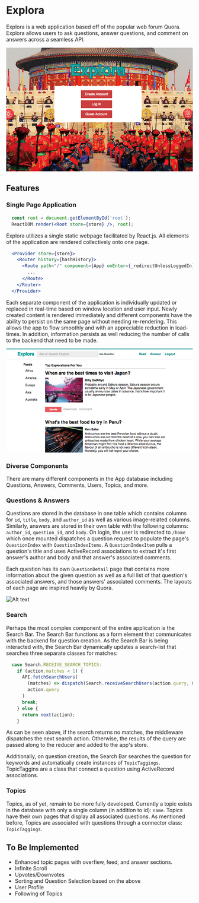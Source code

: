 # Explora

Explora is a web application based off of the popular web forum Quora. Explora allows users to ask questions, 
answer questions, and comment on answers across a seamless API.

![Alt text](/app/assets/images/entry.png?raw=true "Login")

## Features

### Single Page Application

```jsx
  const root = document.getElementById('root');
  ReactDOM.render(<Root store={store} />, root);
```

Explora utilizes a single static webpage facilitated by React.js. All elements of the application are rendered 
collectively onto one page. 

```jsx
  <Provider store={store}>
    <Router history={hashHistory}>
      <Route path="/" component={App} onEnter={_redirectUnlessLoggedIn}>
        ...
      </Route>
    </Router>
  </Provider>
```

Each separate component of the application is individually updated or replaced in 
real-time based on window location and user input. Newly created content is rendered immediately and different
components have the ability to persist on the same page without needing re-rendering. This allows the app to
flow smoothly and with an appreciable reduction in load-times. In addition, information persists as well reducing
the number of calls to the backend that need to be made.

![Alt text](/app/assets/images/index.png?raw=true "Login")

### Diverse Components

There are many different components in the App database including Questions, Answers, Comments, Users, Topics, 
and more.

### Questions & Answers

Questions are stored in the database in one table which contains columns for ```id```, ```title```, ```body```,
and ```author_id``` as well as various image-related columns. Similarly, answers are stored in their own table 
with the following columns: ```author_id```, ```question_id```, and ```body```. On login, the user is redirected 
to ```/home``` which once mounted dispatches a question request to populate the page's ```QuestionIndex``` with 
```QuestionIndexItems```. A ```QuestionIndexItem``` pulls a question's title and uses ActiveRecord associations 
to extract it's first answer's author and body and that answer's associated comments.

Each question has its own ```QuestionDetail``` page that contains more information about the given question as
well as a full list of that question's associated answers, and those answers' associated comments. The layouts of
each page are inspired heavily by Quora.

![Alt text](/app/assets/images/detail.png?raw=true "Login")

### Search

Perhaps the most complex component of the entire application is the Search Bar. The Search Bar functions as a form
element that communicates with the backend for question creation. As the Search Bar is being interacted with, the
Search Bar dynamically updates a search-list that searches three separate classes for matches:

```js
  case Search.RECEIVE_SEARCH_TOPICS:
    if (action.matches < 1) {
      API.fetchSearchUsers(
        (matches) => dispatch(Search.receiveSearchUsers(action.query, matches)),
        action.query
      )
      break;
    } else {
      return next(action);
    }
```

As can be seen above, if the search returns no matches, the middleware dispatches the next search action. Otherwise,
the results of the query are passed along to the reducer and added to the app's store.

Additionally, on question creation, the Search Bar searches the question for keywords and automatically create
instances of ```TopicTaggings```. TopicTaggins are a class that connect a question using ActiveRecord associations.

### Topics

Topics, as of yet, remain to be more fully developed. Currently a topic exists in the database with only a single
column (in addition to id): ```name```. Topics have their own pages that display all associated questions. As 
mentioned before, Topics are associated with questions through a connector class: ```TopicTaggings```.

## To Be Implemented

- Enhanced topic pages with overfiew, feed, and answer sections. 
- Infinite Scroll
- Upvotes/Downvotes
- Sorting and Question Selection based on the above
- User Profile
- Following of Topics
